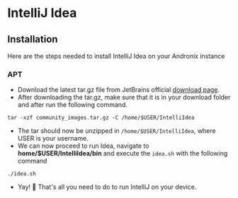 # IntelliJ Idea

## Installation

Here are the steps needed to install IntelliJ Idea on your Andronix instance

### APT

* Download the latest tar.gz file from JetBrains official [download page](https://www.jetbrains.com/idea/download/#section=linux). 
* After downloading the tar.gz, make sure that it is in your download folder and after run the following command.

```text
tar -xzf community_images.tar.gz -C /home/$USER/IntelliIdea 
```

* The tar should now be unzipped in `/home/$USER/IntelliIdea`, where USER is your username.
* We can now proceed to run Idea, navigate to **home/$USER/IntelliIdea/bin** and execute the `idea.sh` with the following command

```text
./idea.sh
```

* Yay! 🎊 That's all you need to do to run IntelliJ on your device. 

